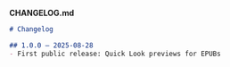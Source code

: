 **CHANGELOG.md**

```markdown
# Changelog

## 1.0.0 — 2025-08-28
- First public release: Quick Look previews for EPUBs
